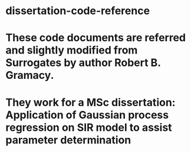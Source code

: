 # dissertation-code-reference

# These code documents are referred and slightly modified from Surrogates by author Robert B. Gramacy.
# They work for a MSc dissertation: Application of Gaussian process regression on SIR model to assist parameter determination
